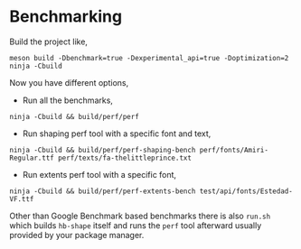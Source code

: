 Benchmarking
============

Build the project like,

```
meson build -Dbenchmark=true -Dexperimental_api=true -Doptimization=2
ninja -Cbuild
```

Now you have different options,

* Run all the benchmarks,

```
ninja -Cbuild && build/perf/perf
```

* Run shaping perf tool with a specific font and text,

```
ninja -Cbuild && build/perf/perf-shaping-bench perf/fonts/Amiri-Regular.ttf perf/texts/fa-thelittleprince.txt
```

* Run extents perf tool with a specific font,

```
ninja -Cbuild && build/perf/perf-extents-bench test/api/fonts/Estedad-VF.ttf
```

Other than Google Benchmark based benchmarks there is also `run.sh` which builds `hb-shape` itself
and runs the `perf` tool afterward usually provided by your package manager.
